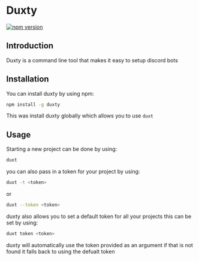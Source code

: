 # Duxty
[![npm version](https://badge.fury.io/js/duxty.svg)](https://badge.fury.io/js/duxty)

## Introduction

Duxty is a command line tool that makes it easy to setup discord bots

## Installation

You can install duxty by using npm: 
```bash
npm install -g duxty
```
This was install duxty globally which allows you to use ``duxt`` 

## Usage

Starting a new project can be done by using:

```bash
duxt
```

you can also pass in a token for your project by using:
```bash
duxt -t <token>
```
or

```bash
duxt --token <token>
```

duxty also allows you to set a default token for all your projects this can be set by using:

```bash
duxt token <token>
```
duxty will automatically use the token provided as an argument if that is not found it falls back to using the defualt token
